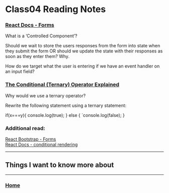 # Class04 Reading Notes

### [React Docs - Forms](https://reactjs.org/docs/forms.html)

What is a ‘Controlled Component’?

Should we wait to store the users responses from the form into state when they submit the form OR should we update the state with their responses as soon as they enter them? Why.

How do we target what the user is entering if we have an event handler on an input field?

### [The Conditional (Ternary) Operator Explained](https://codeburst.io/javascript-the-conditional-ternary-operator-explained-cac7218beeff)

Why would we use a ternary operator?

Rewrite the following statement using a ternary statement:

if(x===y){
 console.log(true);
} else {
  `console.log(false);
}

### Additional read:   
[React Bootstrap - Forms](https://react-bootstrap.github.io/forms/overview/)   
[React Docs - conditional rendering](https://reactjs.org/docs/conditional-rendering.html)   

----
## Things I want to know more about


---
### [Home](https://github.com/MISalz/301_Reading_Notes)